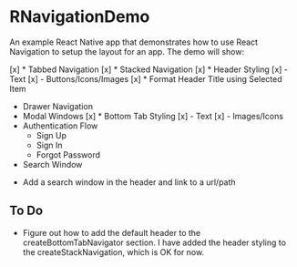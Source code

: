 # RNavigationDemo
An example React Native app that demonstrates how to use React Navigation
to setup the layout for an app. The demo will show:

[x] * Tabbed Navigation
[x] * Stacked Navigation
[x] * Header Styling
  [x] - Text
  [x] - Buttons/Icons/Images
[x] * Format Header Title using Selected Item
* Drawer Navigation
* Modal Windows
[x] * Bottom Tab Styling
  [x] - Text
  [x] - Images/Icons
* Authentication Flow
  - Sign Up
  - Sign In
  - Forgot Password
*  Search Window
  - Add a search window in the header and link to a url/path

## To Do
* Figure out how to add the default header to the createBottomTabNavigator
  section. I have added the header styling to the createStackNavigation, which
  is OK for now.

